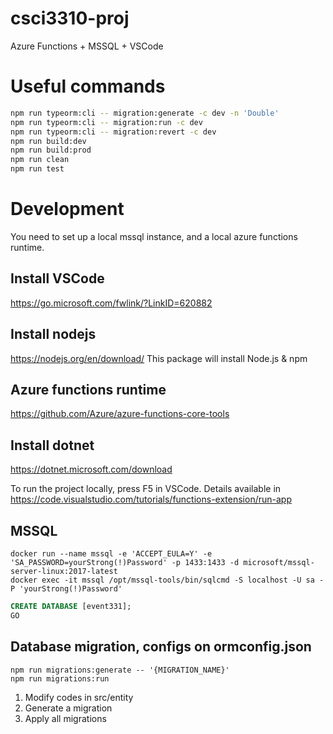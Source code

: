 # csci3310-proj

Azure Functions + MSSQL + VSCode

# Useful commands
```bash
npm run typeorm:cli -- migration:generate -c dev -n 'Double'
npm run typeorm:cli -- migration:run -c dev
npm run typeorm:cli -- migration:revert -c dev
npm run build:dev
npm run build:prod
npm run clean
npm run test
```

# Development
You need to set up a local mssql instance, and a local azure functions runtime.

## Install VSCode
https://go.microsoft.com/fwlink/?LinkID=620882

## Install nodejs
https://nodejs.org/en/download/ This package will install Node.js & npm

## Azure functions runtime
https://github.com/Azure/azure-functions-core-tools

## Install dotnet
https://dotnet.microsoft.com/download

To run the project locally, press F5 in VSCode.
Details available in https://code.visualstudio.com/tutorials/functions-extension/run-app

## MSSQL
```shell
docker run --name mssql -e 'ACCEPT_EULA=Y' -e 'SA_PASSWORD=yourStrong(!)Password' -p 1433:1433 -d microsoft/mssql-server-linux:2017-latest
docker exec -it mssql /opt/mssql-tools/bin/sqlcmd -S localhost -U sa -P 'yourStrong(!)Password'
```

```sql
CREATE DATABASE [event331];
GO
```

## Database migration, configs on ormconfig.json
```shell
npm run migrations:generate -- '{MIGRATION_NAME}'
npm run migrations:run
```

1. Modify codes in src/entity
2. Generate a migration
3. Apply all migrations
